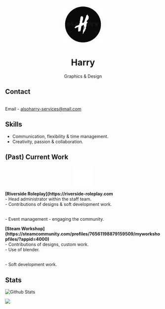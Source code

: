<br />
<p align="center">
  <a href="https://github.com/Harry310/">
    <img src="images/logo.png" alt="Logo" class="center" "width="128" height="128">
  </a>

  <h1 align="center">Harry</h1>

  <p align="center">
     Graphics & Design
    <br />
                  
## Contact
<br />Email - [alsoharry-services@mail.com](mailto:alsoharry-services@mail.com)

## Skills
- Communication, flexibility & time management.
- Creativity, passion & collaboration.

## (Past) Current Work
<p align="center">
    <img src="images/rs.png" alt="Logo" class="center" width="64" height="64">
<p><strong>[Riverside Roleplay](https://riverside-roleplay.com</strong>
<br />- Head administrator within the staff team.
<br />- Contributions of designs & soft development work.</p>
<br />- Event management - engaging the community.</p>

<p><strong>[Steam Workshop](https://steamcommunity.com/profiles/76561198879159509/myworkshopfiles/?appid=4000)</strong>
<br />- Contributions of designs, custom work.
<br />- Use of blender.</p>
<br />- Soft development work.</p>

## Stats
![Github Stats](https://github-readme-stats.vercel.app/api?username=Harry310)

![](https://komarev.com/ghpvc/?username=Harry310&color=grey)
